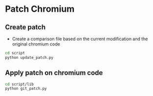 # Patch Chromium 

## Create patch  

- Create a comparison file based on the current modification and the original chromium code
```sh
cd script
python update_patch.py
```

## Apply patch on chromium code
```sh
cd script/lib
python git_patch.py
```
